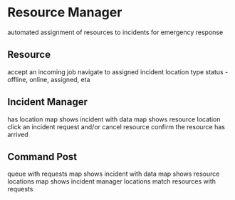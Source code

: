 # Resource Manager
automated assignment of resources to incidents for emergency response

## Resource
accept an incoming job
navigate to assigned incident
location
type
status - offline, online, assigned, eta

## Incident Manager
has location
map shows incident with data
map shows resource location
click an incident
request and/or cancel resource
confirm the resource has arrived

## Command Post
queue with requests
map shows incident with data
map shows resource locations
map shows incident manager locations
match resources with requests


